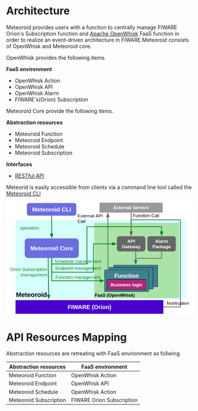 # Architecture

Meteoroid provides users with a function to centrally manage FIWARE Orion's Subscription function and [Apache OpenWhisk](https://openwhisk.apache.org/) FaaS function in order to realize an event-driven architecture in FIWARE.Meteoroid consists of OpenWhisk and Meteoroid core.

OpenWhisk provides the following items.

**FaaS environment**

- OpenWhisk Action
- OpenWhisk API
- OpenWhisk Alarm
- FIWARE's(Orion) Subscription

Meteoroid Core provide the following items.

**Abstraction resources**

- Meteoroid Function
- Meteoroid Endpoint
- Meteoroid Schedule
- Meteoroid Subscription

**Interfaces**

- [RESTful API](https://swagger.lab.fiware.org/?url=https://raw.githubusercontent.com/OkinawaOpenLaboratory/fiware-meteoroid/develop-v1.0/docs/swagger/swagger.yaml)

Meteorid is easily accessible from clients via a command line tool called the [Meteoroid CLI](./cli.md)

![comportnent.png](./images/comportnent.png)

# API Resources Mapping

Abstraction resources are retreating with FaaS environment as follwing.

| Abstraction resources | FaaS environment |
| -- | -- |
| Meteoroid Function | OpenWhisk Action | 
| Meteoroid Endpoint | OpenWhisk API | 
| Meteoroid Schedule | OpenWhisk Action | 
| Meteoroid Subscription | FIWARE Orion Subscription | 

